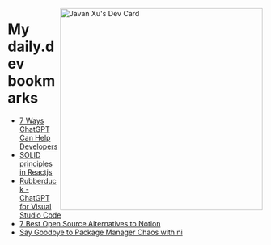 
<a href="https://app.daily.dev/JavanXU"><img align="right" src="https://api.daily.dev/devcards/e45a150971844cd6959a94bb94e861ea.png?r=quw" width="400" alt="Javan Xu's Dev Card"/></a>

# My daily.dev bookmarks
<!-- daily.dev BOOKMARKS:START -->
- [7 Ways ChatGPT Can Help Developers](https://app.daily.dev/posts/oDGw4lYmK?utm_source=rss&utm_medium=bookmarks&utm_campaign=6ueXw3FRNQzpNtewCDbI6)
- [SOLID principles in Reactjs](https://app.daily.dev/posts/ERquEWMwK?utm_source=rss&utm_medium=bookmarks&utm_campaign=6ueXw3FRNQzpNtewCDbI6)
- [Rubberduck - ChatGPT for Visual Studio Code](https://app.daily.dev/posts/7dn5CHybl?utm_source=rss&utm_medium=bookmarks&utm_campaign=6ueXw3FRNQzpNtewCDbI6)
- [7 Best Open Source Alternatives to Notion](https://app.daily.dev/posts/HHgYsyE0w?utm_source=rss&utm_medium=bookmarks&utm_campaign=6ueXw3FRNQzpNtewCDbI6)
- [Say Goodbye to Package Manager Chaos with ni](https://app.daily.dev/posts/9CIyT3B68?utm_source=rss&utm_medium=bookmarks&utm_campaign=6ueXw3FRNQzpNtewCDbI6)
<!-- daily.dev BOOKMARKS:END -->
